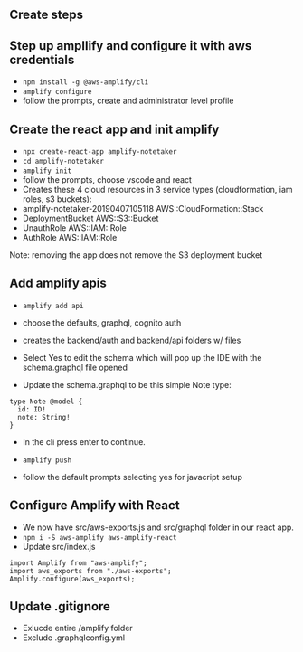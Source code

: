 ## Create steps

## Step up ampllify and configure it with aws credentials

- `npm install -g @aws-amplify/cli`
- `amplify configure`
- follow the prompts, create and administrator level profile

## Create the react app and init amplify

- `npx create-react-app amplify-notetaker`
- `cd amplify-notetaker`
- `amplify init`
- follow the prompts, choose vscode and react
- Creates these 4 cloud resources in 3 service types (cloudformation, iam roles, s3 buckets):
- amplify-notetaker-20190407105118 AWS::CloudFormation::Stack
- DeploymentBucket AWS::S3::Bucket
- UnauthRole AWS::IAM::Role
- AuthRole AWS::IAM::Role

Note: removing the app does not remove the S3 deployment bucket

## Add amplify apis

- `amplify add api`

- choose the defaults, graphql, cognito auth
- creates the backend/auth and backend/api folders w/ files
- Select Yes to edit the schema which will pop up the IDE with the schema.graphql file opened
- Update the schema.graphql to be this simple Note type:

```
type Note @model {
  id: ID!
  note: String!
}
```

- In the cli press enter to continue.

- `amplify push`
- follow the default prompts selecting yes for javacript setup

## Configure Amplify with React

- We now have src/aws-exports.js and src/graphql folder in our react app.
- `npm i -S aws-amplify aws-amplify-react`
- Update src/index.js

```
import Amplify from "aws-amplify";
import aws_exports from "./aws-exports";
Amplify.configure(aws_exports);
```

## Update .gitignore

- Exlucde entire /amplify folder
- Exclude .graphqlconfig.yml
